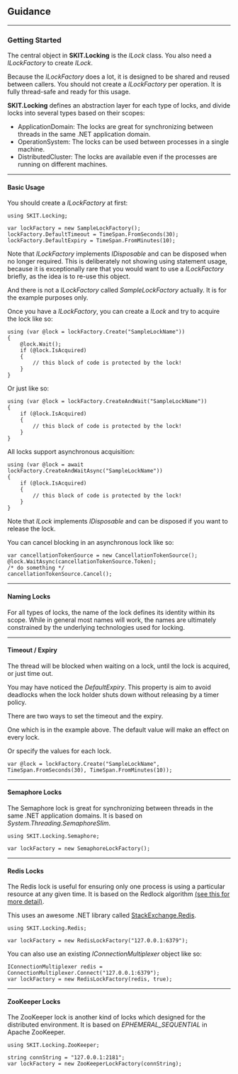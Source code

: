 ## Guidance

---

### Getting Started

The central object in **SKIT.Locking** is the *ILock* class. You also need a *ILockFactory* to create *ILock*.

Because the *ILockFactory* does a lot, it is designed to be shared and reused between callers. You should not create a *ILockFactory* per operation. It is fully thread-safe and ready for this usage.

**SKIT.Locking** defines an abstraction layer for each type of locks, and divide locks into several types based on their scopes:

* ApplicationDomain: The locks are great for synchronizing between threads in the same .NET application domain.
* OperationSystem: The locks can be used between processes in a single machine.
* DistributedCluster: The locks are available even if the processes are running on different machines.

---

#### Basic Usage

You should create a *ILockFactory* at first:

``` CSharp
using SKIT.Locking;

var lockFactory = new SampleLockFactory();
lockFactory.DefaultTimeout = TimeSpan.FromSeconds(30);
lockFactory.DefaultExpiry = TimeSpan.FromMinutes(10);
```

Note that *ILockFactory* implements *IDisposable* and can be disposed when no longer required. This is deliberately not showing using statement usage, because it is exceptionally rare that you would want to use a *ILockFactory* briefly, as the idea is to re-use this object.

And there is not a *ILockFactory* called *SampleLockFactory* actually. It is for the example purposes only.

Once you have a *ILockFactory*, you can create a *ILock* and try to acquire the lock like so:

``` CSharp
using (var @lock = lockFactory.Create("SampleLockName"))
{
    @lock.Wait();
    if (@lock.IsAcquired)
    {
        // this block of code is protected by the lock!
    }
}
```

Or just like so:

``` CSharp
using (var @lock = lockFactory.CreateAndWait("SampleLockName"))
{
    if (@lock.IsAcquired)
    {
        // this block of code is protected by the lock!
    }
}
```

All locks support asynchronous acquisition:

``` CSharp
using (var @lock = await lockFactory.CreateAndWaitAsync("SampleLockName"))
{
    if (@lock.IsAcquired)
    {
        // this block of code is protected by the lock!
    }
}
```

Note that *ILock* implements *IDisposable* and can be disposed if you want to release the lock.

You can cancel blocking in an asynchronous lock like so:

``` CSharp
var cancellationTokenSource = new CancellationTokenSource();
@lock.WaitAsync(cancellationTokenSource.Token);
/* do something */
cancellationTokenSource.Cancel();
```

---

#### Naming Locks

For all types of locks, the name of the lock defines its identity within its scope. While in general most names will work, the names are ultimately constrained by the underlying technologies used for locking.

---

#### Timeout / Expiry

The thread will be blocked when waiting on a lock, until the lock is acquired, or just time out.

You may have noticed the *DefaultExpiry*. This property is aim to avoid deadlocks when the lock holder shuts down without releasing by a timer policy.

There are two ways to set the timeout and the expiry.

One which is in the example above. The default value will make an effect on every lock.

Or specify the values for each lock.

``` CSharp
var @lock = lockFactory.Create("SampleLockName", TimeSpan.FromSeconds(30), TimeSpan.FromMinutes(10));
```

---

#### Semaphore Locks

The Semaphore lock is great for synchronizing between threads in the same .NET application domains. It is based on *System.Threading.SemaphoreSlim*.

``` CSharp
using SKIT.Locking.Semaphore;

var lockFactory = new SemaphoreLockFactory();
```

---

#### Redis Locks

The Redis lock is useful for ensuring only one process is using a particular resource at any given time. It is based on the Redlock algorithm [(see this for more detail)](http://redis.io/topics/distlock#why-failover-based-implementations-are-not-enough).

This uses an awesome .NET library called [StackExchange.Redis](https://github.com/StackExchange/StackExchange.Redis).

``` CSharp
using SKIT.Locking.Redis;

var lockFactory = new RedisLockFactory("127.0.0.1:6379");
```

You can also use an existing *IConnectionMultiplexer* object like so:

``` CSharp
IConnectionMultiplexer redis = ConnectionMultiplexer.Connect("127.0.0.1:6379");
var lockFactory = new RedisLockFactory(redis, true);
```

---

#### ZooKeeper Locks

The ZooKeeper lock is another kind of locks which designed for the distributed environment. It is based on *EPHEMERAL_SEQUENTIAL* in Apache ZooKeeper.

``` CSharp
using SKIT.Locking.ZooKeeper;

string connString = "127.0.0.1:2181";
var lockFactory = new ZooKeeperLockFactory(connString);
```